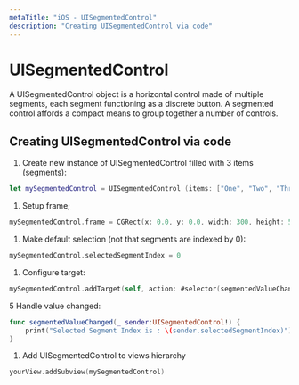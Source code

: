 ```yaml
---
metaTitle: "iOS - UISegmentedControl"
description: "Creating UISegmentedControl via code"
---
```


# UISegmentedControl


A UISegmentedControl object is a horizontal control made of multiple segments, each segment functioning as a discrete button. A segmented control affords a compact means to group together a number of controls.



## Creating UISegmentedControl via code


1. Create new instance of UISegmentedControl filled with 3 items (segments):

```swift
let mySegmentedControl = UISegmentedControl (items: ["One", "Two", "Three"])

```


1. Setup frame;

```swift
mySegmentedControl.frame = CGRect(x: 0.0, y: 0.0, width: 300, height: 50)

```


1. Make default selection (not that segments are indexed by 0):

```swift
mySegmentedControl.selectedSegmentIndex = 0

```


1. Configure target:

```swift
mySegmentedControl.addTarget(self, action: #selector(segmentedValueChanged(_:)), for: .valueChanged)

```

5 Handle value changed:

```swift
func segmentedValueChanged(_ sender:UISegmentedControl!) {
    print("Selected Segment Index is : \(sender.selectedSegmentIndex)")
}

```


1. Add UISegmentedControl to views hierarchy

```swift
yourView.addSubview(mySegmentedControl)

```

